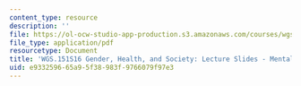 ```yaml
---
content_type: resource
description: ''
file: https://ol-ocw-studio-app-production.s3.amazonaws.com/courses/wgs-151-gender-health-and-society-spring-2016/e933259665a95f38983f9766079f97e3_MITWGS_151S16_Week10.pdf
file_type: application/pdf
resourcetype: Document
title: 'WGS.151S16 Gender, Health, and Society: Lecture Slides - Mental Health'
uid: e9332596-65a9-5f38-983f-9766079f97e3
---
```

